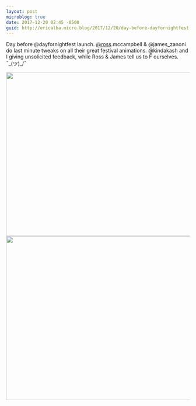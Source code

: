 ```yaml
---
layout: post
microblog: true
date: 2017-12-20 02:45 -0500
guid: http://ericalba.micro.blog/2017/12/20/day-before-dayfornightfest.html
---
```

Day before @dayfornightfest launch. [@ross](https://micro.blog/ross).mccampbell & @james_zanoni do last minute tweaks on all their great festival animations. @kindakash and I giving unsolicited feedback, while Ross & James tell us to F ourselves. ¯\_(ツ)_/¯

<img src="http://micro.ericalba.com/uploads/2018/40bae74e58.jpg" width="600" height="449" /><img src="http://micro.ericalba.com/uploads/2018/c252b15b7c.jpg" width="600" height="449" />
